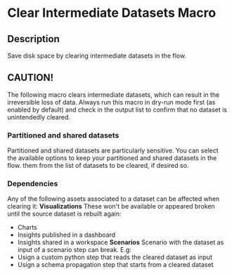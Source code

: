 # Clear Intermediate Datasets Macro

## Description
Save disk space by clearing intermediate datasets in the flow.

## CAUTION!
The following macro clears intermediate datasets, which can result in the irreversible loss of data.
Always run this macro in dry-run mode first (as enabled by default) and check in the output list to 
confirm that no dataset is unintendedly cleared.

### Partitioned and shared datasets
Partitioned and shared datasets are particularly sensitive. You can select the available options to keep your partitioned and shared datasets in the flow. 
them from the list of datasets to be cleared, if desired so.

### Dependencies
Any of the following assets associated to a dataset can be affected when clearing it:
**Visualizations**
These won't be available or appeared broken until the source dataset is rebuilt again:
- Charts
- Insights published in a dashboard
- Insights shared in a workspace
**Scenarios**
Scenario with the dataset as input of a scenario step can break. E.g:
- Usign a custom python step that reads the cleared dataset as input
- Usign a schema propagation step that starts from a cleared dataset
